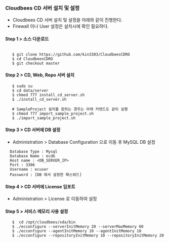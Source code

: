  
### Cloudbees CD 서버 설치 및 설정

- Cloudbees CD 서버 설치 및 설정을 아래와 같이 진행한다.
- Firewall 이나 User 설정은 설치시에 확인 필요하다.

#### Step 1 > 소스 다운로드

```console

   $ git clone https://github.com/kin3303/CloudbeesCDRO
   $ cd CloudbeesCDRO
   $ git checkout master
```


#### Step 2 > CD, Web, Repo 서버 설치

```console
   $ sudo su
   $ cd data/server
   $ chmod 777 install_cd_server.sh
   $ ./install_cd_server.sh
   
   # SampleProject 설치를 원하는 경우는 아래 커맨드도 같이 실행
   $ chmod 777 import_sample_project.sh
   $ ./import_sample_project.sh
```

#### Step 3 > CD 서버에 DB 설정

- Administration > Database Configuration 으로 이동 후 MySQL DB 설정

```
  Database Type : Mysql
  Database Name : ecdb
  Host name : <DB_SERVER_IP>
  Port : 3306
  Username : ecuser
  Password : [DB 에서 설정한 패스워드]
```

#### Step 4 > CD 서버에 License 임포트

- Administration > License 로 이동하여 설정


#### Step 5 > 서비스 메모리 사용 설정

```console
   $  cd /opt/cloudbees/sda/bin
   $ ./ecconfigure --serverInitMemory 20 --serverMaxMemory 60
   $ ./ecconfigure --agentInitMemory 10 --agentInitMemory 10
   $ ./ecconfigure --repositoryInitMemory 10 --repositoryInitMemory 20
```
